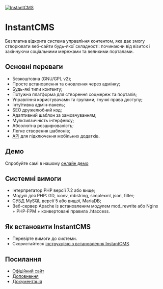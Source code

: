 <p>
  <a href="https://instantcms.ru">
    <img alt="InstantCMS" src="https://instantcms.ru/templates/icms/images/logo.svg" />
  </a>
</p>

# InstantCMS

Безплатна відкрита система управління контентом, яка дає змогу створювати веб-сайти будь-якої складності: починаючи від візиток і закінчуючи соціальними мережами та великими порталами.

## Основні переваги

* Безкоштовна (GNU/GPL v2);
* Просте встановлення та оновлення через адмінку;
* Будь-які типи контенту;
* Потужна платформа для створення соцмереж та порталів;
* Управління користувачами та групами, гнучкі права доступу;
* Інтуїтивна адмін-панель;
* SEO дружелюбний код;
* Адаптивний шаблон за замовчуванням;
* Мультиязичність інтерфейсу;
* Абсолютна розширюваність;
* Легке створення шаблонів;
* [API](https://github.com/instantsoft/icms2-json-api-component) для підключення мобільних додатків.

## Демо ##

Спробуйте самі в нашому [онлайн демо](https://demo.instantcms.ru/)

## Системні вимоги ##
* Інтерпретатор PHP версії 7.2 або вище;
* Модулі для PHP: GD, iconv, mbstring, simplexml, json, filter;
* СУБД MySQL версії 5 або вищої, MariaDB;
* Веб-сервер Apache із встановленим модулем mod_rewrite або Nginx + PHP-FPM + конвертовані правила .htaccess.

## Як встановити InstantCMS ##

* Перевірте вимоги до системи.
* Скористайтеся [інструкцією з встановлення InstantCMS](https://docs.instantcms.ru/manual/install).

## Посилання

* [Офіційний сайт](https://instantcms.ru/)
* [Доповнення](https://instantcms.ru/addons)
* [Документація](https://docs.instantcms.ru/)
